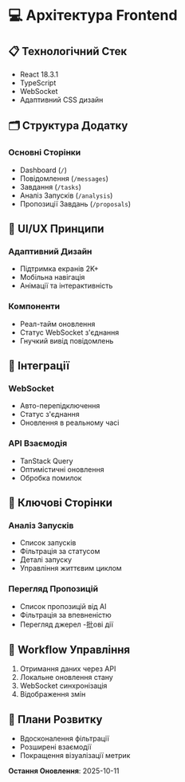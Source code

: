 # 💻 Архітектура Frontend

## 📋 Технологічний Стек

- React 18.3.1
- TypeScript
- WebSocket
- Адаптивний CSS дизайн

## 🗂️ Структура Додатку

### Основні Сторінки
- Dashboard (`/`)
- Повідомлення (`/messages`)
- Завдання (`/tasks`)
- Аналіз Запусків (`/analysis`)
- Пропозиції Завдань (`/proposals`)

## 🎨 UI/UX Принципи

### Адаптивний Дизайн
- Підтримка екранів 2K+
- Мобільна навігація
- Анімації та інтерактивність

### Компоненти
- Реал-тайм оновлення
- Статус WebSocket з'єднання
- Гнучкий вивід повідомлень

## 🔌 Інтеграції

### WebSocket
- Авто-перепідключення
- Статус з'єднання
- Оновлення в реальному часі

### API Взаємодія
- TanStack Query
- Оптимістичні оновлення
- Обробка помилок

## 🧩 Ключові Сторінки

### Аналіз Запусків
- Список запусків
- Фільтрація за статусом
- Деталі запуску
- Управління життєвим циклом

### Перегляд Пропозицій
- Список пропозицій від AI
- Фільтрація за впевненістю
- Перегляд джерел
-批ові дії

## 🔄 Workflow Управління

1. Отримання даних через API
2. Локальне оновлення стану
3. WebSocket синхронізація
4. Відображення змін

## 🚀 Плани Розвитку

- Вдосконалення фільтрації
- Розширені взаємодії
- Покращення візуалізації метрик

**Остання Оновлення**: 2025-10-11